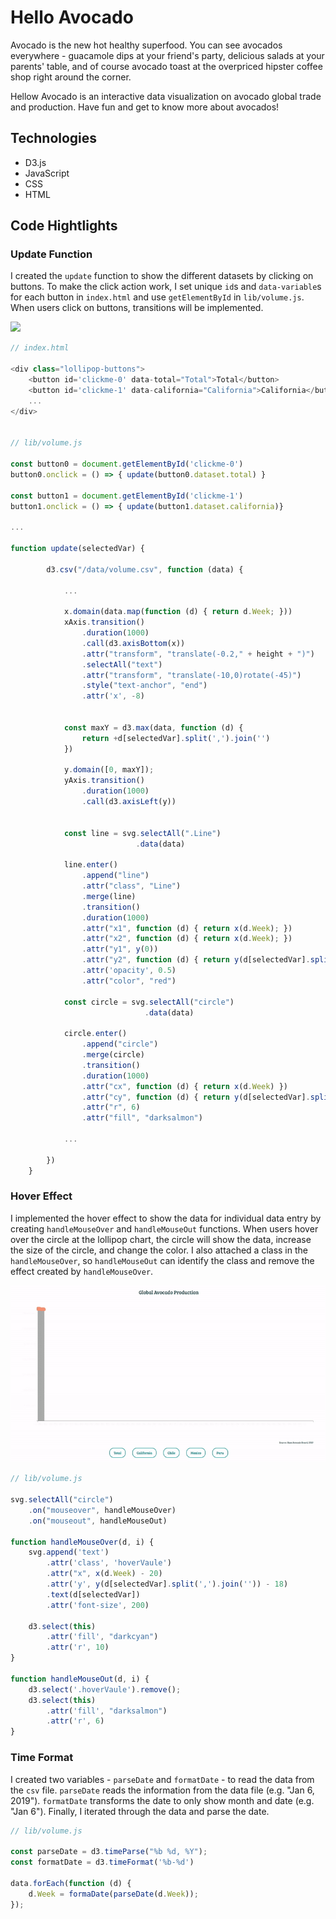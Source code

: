 # Hello Avocado
Avocado is the new hot healthy superfood. You can see avocados everywhere - guacamole dips at your friend's party, delicious salads at your parents' table, and of course avocado toast at the overpriced hipster coffee shop right around the corner. 

Hellow Avocado is an interactive data visualization on avocado global trade and production. Have fun and get to know more about avocados!

## Technologies 
* D3.js
* JavaScript
* CSS
* HTML

## Code Hightlights
### Update Function

I created the `update` function to show the different datasets by clicking on buttons. To make the click action work, I set unique `id`s and `data-variable`s for each button in `index.html` and use `getElementById` in `lib/volume.js`. When users click on buttons, transitions will be implemented. 

<img src="https://media.giphy.com/media/jnJngdh9Bi4e7Ruc6n/giphy.gif" width="600" />

```JavaScript 
// index.html

<div class="lollipop-buttons">
    <button id='clickme-0' data-total="Total">Total</button>
    <button id='clickme-1' data-california="California">California</button>
    ...
</div>


// lib/volume.js

const button0 = document.getElementById('clickme-0')
button0.onclick = () => { update(button0.dataset.total) }

const button1 = document.getElementById('clickme-1')
button1.onclick = () => { update(button1.dataset.california)}

...

function update(selectedVar) {
        
        d3.csv("/data/volume.csv", function (data) {

            ...

            x.domain(data.map(function (d) { return d.Week; }))
            xAxis.transition()
                .duration(1000)
                .call(d3.axisBottom(x))
                .attr("transform", "translate(-0.2," + height + ")")
                .selectAll("text")
                .attr("transform", "translate(-10,0)rotate(-45)")
                .style("text-anchor", "end")
                .attr('x', -8)


            const maxY = d3.max(data, function (d) {
                return +d[selectedVar].split(',').join('')
            })

            y.domain([0, maxY]);
            yAxis.transition()
                .duration(1000)
                .call(d3.axisLeft(y))
                

            const line = svg.selectAll(".Line")
                            .data(data)

            line.enter()
                .append("line")
                .attr("class", "Line")
                .merge(line)
                .transition()
                .duration(1000)
                .attr("x1", function (d) { return x(d.Week); })
                .attr("x2", function (d) { return x(d.Week); })
                .attr("y1", y(0))
                .attr("y2", function (d) { return y(d[selectedVar].split(',').join('')); })
                .attr('opacity', 0.5)
                .attr("color", "red")

            const circle = svg.selectAll("circle")
                              .data(data)

            circle.enter()
                .append("circle")
                .merge(circle)
                .transition()
                .duration(1000)
                .attr("cx", function (d) { return x(d.Week) })
                .attr("cy", function (d) { return y(d[selectedVar].split(',').join('')) })
                .attr("r", 6)
                .attr("fill", "darksalmon")

            ...

        })
    }
```

### Hover Effect

  I implemented the hover effect to show the data for individual data entry by creating `handleMouseOver` and `handleMouseOut` functions. When users hover over the circle at the lollipop chart, the circle will show the data, increase the size of the circle, and change the color. I also attached a class in the `handleMouseOver`, so `handleMouseOut` can identify the class and remove the effect created by `handleMouseOver`. 

  <img src='src/public/button.gif' width='600'/>

```JavaScript
// lib/volume.js

svg.selectAll("circle")
    .on("mouseover", handleMouseOver)
    .on("mouseout", handleMouseOut)

function handleMouseOver(d, i) {
    svg.append('text')
        .attr('class', 'hoverVaule')
        .attr("x", x(d.Week) - 20)
        .attr('y', y(d[selectedVar].split(',').join('')) - 18)
        .text(d[selectedVar])
        .attr('font-size', 200)

    d3.select(this)
        .attr('fill', "darkcyan")
        .attr('r', 10)
}

function handleMouseOut(d, i) {
    d3.select('.hoverVaule').remove();
    d3.select(this)
        .attr('fill', "darksalmon")
        .attr('r', 6)
}
```

### Time Format

  I created two variables - `parseDate` and `formatDate` - to read the data from the `csv` file. `parseDate` reads the information from the data file (e.g. "Jan 6, 2019"). `formatDate` transforms the date to only show month and date (e.g. "Jan 6"). Finally, I  iterated through the data and parse the date.

```JavaScript
// lib/volume.js

const parseDate = d3.timeParse("%b %d, %Y");
const formatDate = d3.timeFormat('%b-%d')

data.forEach(function (d) {
    d.Week = formaDate(parseDate(d.Week));
});
```



